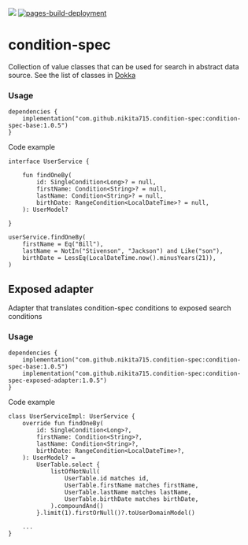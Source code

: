 [![](https://jitpack.io/v/nikita715/condition-spec.svg)](https://jitpack.io/#nikita715/condition-spec)
[![pages-build-deployment](https://github.com/nikita715/condition-spec/actions/workflows/pages/pages-build-deployment/badge.svg?branch=master)](https://github.com/nikita715/condition-spec/actions/workflows/pages/pages-build-deployment)

# condition-spec
Collection of value classes that can be used for search in abstract data source. See the list of classes in [Dokka](https://nikita715.github.io/condition-spec)


### Usage


```
dependencies {
    implementation("com.github.nikita715.condition-spec:condition-spec-base:1.0.5")
}
```

Code example

```
interface UserService {

    fun findOneBy(
        id: SingleCondition<Long>? = null,
        firstName: Condition<String>? = null,
        lastName: Condition<String>? = null,
        birthDate: RangeCondition<LocalDateTime>? = null,
    ): UserModel?

}
```

```
userService.findOneBy(
    firstName = Eq("Bill"),
    lastName = NotIn("Stivenson", "Jackson") and Like("son"),
    birthDate = LessEq(LocalDateTime.now().minusYears(21)),
)
```

## Exposed adapter

Adapter that translates condition-spec conditions to exposed search conditions

### Usage

```
dependencies {
    implementation("com.github.nikita715.condition-spec:condition-spec-base:1.0.5")
    implementation("com.github.nikita715.condition-spec:condition-spec-exposed-adapter:1.0.5")
}
```

Code example

```
class UserServiceImpl: UserService {
    override fun findOneBy(
        id: SingleCondition<Long>?,
        firstName: Condition<String>?,
        lastName: Condition<String>?,
        birthDate: RangeCondition<LocalDateTime>?,
    ): UserModel? =
        UserTable.select {
            listOfNotNull(
                UserTable.id matches id,
                UserTable.firstName matches firstName,
                UserTable.lastName matches lastName,
                UserTable.birthDate matches birthDate,
            ).compoundAnd()
        }.limit(1).firstOrNull()?.toUserDomainModel()

    ...
}
```
